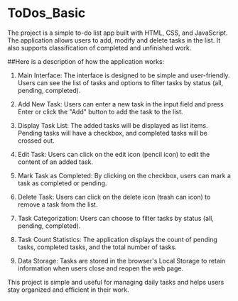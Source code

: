 # ToDos_Basic
The project is a simple to-do list app built with HTML, CSS, and JavaScript. The application allows users to add, modify and delete tasks in the list. It also supports classification of completed and unfinished work.

##Here is a description of how the application works:

1. Main Interface: The interface is designed to be simple and user-friendly. Users can see the list of tasks and options to filter tasks by status (all, pending, completed).

2. Add New Task: Users can enter a new task in the input field and press Enter or click the "Add" button to add the task to the list.

3. Display Task List: The added tasks will be displayed as list items. Pending tasks will have a checkbox, and completed tasks will be crossed out.

4. Edit Task: Users can click on the edit icon (pencil icon) to edit the content of an added task.

5. Mark Task as Completed: By clicking on the checkbox, users can mark a task as completed or pending.

6. Delete Task: Users can click on the delete icon (trash can icon) to remove a task from the list.

7. Task Categorization: Users can choose to filter tasks by status (all, pending, completed).

8. Task Count Statistics: The application displays the count of pending tasks, completed tasks, and the total number of tasks.

9. Data Storage: Tasks are stored in the browser's Local Storage to retain information when users close and reopen the web page.

This project is simple and useful for managing daily tasks and helps users stay organized and efficient in their work.
